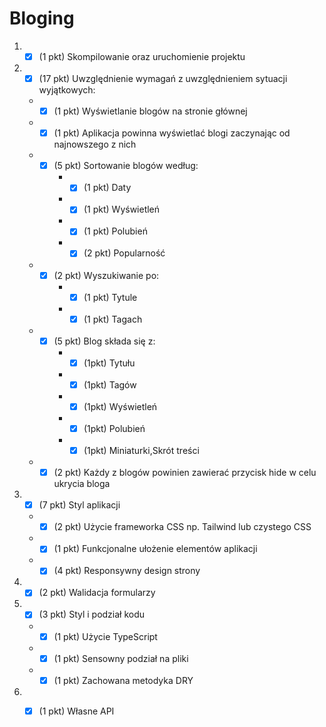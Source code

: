# Bloging

 1. - [X] (1 pkt) Skompilowanie oraz uruchomienie projektu
 2. - [X] (17 pkt) Uwzględnienie wymagań z uwzględnieniem sytuacji wyjątkowych:
	- - [X] (1 pkt) Wyświetlanie blogów na stronie głównej
	- - [X] (1 pkt) Aplikacja powinna wyświetlać blogi zaczynając od najnowszego z nich
	- - [X] (5 pkt) Sortowanie blogów według:
		- - [X] (1 pkt) Daty
		- - [X] (1 pkt) Wyświetleń
		- - [X] (1 pkt) Polubień  
		- - [X] (2 pkt) Popularność
	- - [X] (2 pkt) Wyszukiwanie po: 
		- - [X] (1 pkt) Tytule
		- - [X] (1 pkt) Tagach
	- - [X] (5 pkt) Blog składa się z:
		- - [X] (1pkt) Tytułu
		- - [X] (1pkt) Tagów
		- - [X] (1pkt) Wyświetleń
		- - [X] (1pkt) Polubień
		- - [X] (1pkt) Miniaturki,Skrót treści
	- - [X] (2 pkt) Każdy z blogów powinien zawierać przycisk hide w celu ukrycia bloga
3. - [X] (7 pkt) Styl aplikacji
	- - [X] (2 pkt) Użycie frameworka CSS np. Tailwind lub czystego CSS
	- - [X] (1 pkt) Funkcjonalne ułożenie elementów aplikacji
	- - [X] (4 pkt) Responsywny design strony
4. - [X] (2 pkt) Walidacja formularzy
5. - [X] (3 pkt) Styl i podział kodu
	- - [X] (1 pkt) Użycie TypeScript
	- - [X] (1 pkt) Sensowny podział na pliki
	- - [X] (1 pkt) Zachowana metodyka DRY
6. - [X] (1 pkt) Własne API

